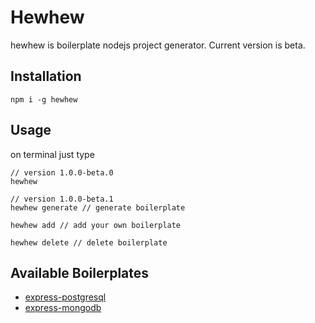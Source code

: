 # Hewhew

hewhew is boilerplate nodejs project generator. Current version is beta.

## Installation

```
npm i -g hewhew
```

## Usage

on terminal just type

```
// version 1.0.0-beta.0
hewhew
```

```
// version 1.0.0-beta.1
hewhew generate // generate boilerplate

hewhew add // add your own boilerplate

hewhew delete // delete boilerplate
```

## Available Boilerplates

- [express-postgresql](https://github.com/akane10/hewhew/tree/master/boilerplates/express-postgresql)
- [express-mongodb](https://github.com/akane10/hewhew/tree/master/boilerplates/express-mongodb)
